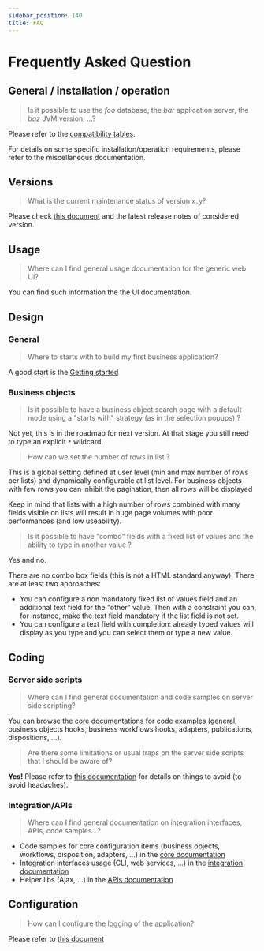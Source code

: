 ```yaml
---
sidebar_position: 140
title: FAQ
---
```


Frequently Asked Question
=========================

General / installation / operation
------------------------------

> Is it possible to use the _foo_ database, the _bar_ application server, the _baz_ JVM version, ...?

Please refer to the [compatibility tables](/docs/compatibility).

For details on some specific installation/operation requirements, please refer to the miscellaneous documentation.

Versions
--------

> What is the current maintenance status of version `x.y`?

Please check [this document](/versions/versioning.md) and the latest release notes of considered version.

Usage
-----

> Where can I find general usage documentation for the generic web UI?

You can find such information the the UI documentation.

Design
------

### General

> Where to starts with to build my first business application?

A good start is the [Getting started](/tutorial/welcome.md)

### Business objects

> Is it possible to have a business object search page with a default mode using a "starts with" strategy (as in the selection popups) ?

Not yet, this is in the roadmap for next version. At that stage you still need to type an explicit `*` wildcard.

> How can we set the number of rows in list ?

This is a global setting defined at user level (min and max number of rows per lists) and dynamically configurable at list level.
For business objects with few rows you can inhibit the pagination, then all rows will be displayed

Keep in mind that lists with a high number of rows combined with many fields visible on lists will result in huge page volumes with poor performances (and low useability).

> Is it possible to have &quot;combo&quot; fields with a fixed list of values and the ability to type in another value ?

Yes and no.

There are no combo box fields (this is not a HTML standard anyway). There are at least two approaches:

* You can configure a non mandatory fixed list of values field and an additional text field for the &quot;other&quot; value.
Then with a constraint you can, for instance, make the text field mandatory if the list field is not set.
* You can configure a text field with completion: already typed values will display as you type and you can select them or type a new value.

<!-- 
### Business workflows
-->

Coding
------

### Server side scripts

> Where can I find general documentation and code samples on server side scripting?

You can browse the [core documentations](/category/core) for code examples (general, business objects hooks, business workflows hooks, adapters, publications, dispositions, ...).

> Are there some limitations or usual traps on the server side scripts that I should be aware of?

**Yes!** Please refer to [this documentation](/docs/core/basic-code-examples) for details on things to avoid (to avoid headaches). 

### Integration/APIs

> Where can I find general documentation on integration interfaces, APIs, code samples...?

* Code samples for core configuration items (business objects, workflows, disposition, adapters, ...) in the [core documentation](/category/core)
* Integration interfaces usage (CLI, web services, ...) in the [integration documentation](/category/integration)
* Helper libs (Ajax, ...) in the [APIs documentation](/category/librairies)

Configuration
-------------

>

> How can I configure the logging of the application?

Please refer to [this document](/docs/misc/logging.md)
